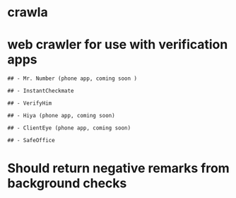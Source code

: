 # crawla

# web crawler for use with verification apps
    ## - Mr. Number (phone app, coming soon )

    ## - InstantCheckmate

    ## - VerifyHim

    ## - Hiya (phone app, coming soon)

    ## - ClientEye (phone app, coming soon)

    ## - SafeOffice

# Should return negative remarks from background checks

